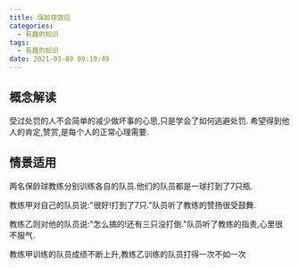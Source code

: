 ```yaml
---
title: 保龄球效应
categories:
  - 有趣的知识
tags:
  - 有趣的知识
date: 2021-03-09 09:19:49
---
```

## 概念解读

受过处罚的人不会简单的减少做坏事的心思,只是学会了如何逃避处罚. 希望得到他人的肯定,赞赏,是每个人的正常心理需要.

## 情景适用

两名保龄球教练分别训练各自的队员.他们的队员都是一球打到了7只瓶.

教练甲对自己的队员说:"很好!打到了7只."队员听了教练的赞扬很受鼓舞.

教练乙则对他的队员说:"怎么搞的!还有三只没打倒."队员听了教练的指责,心里很不服气.

教练甲训练的队员成绩不断上升,教练乙训练的队员打得一次不如一次
<!--more-->